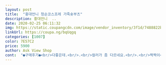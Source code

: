 ```yaml
---
layout: post 
title:  "홍대언니 청순코스프레 가죽숏부츠" 
description: 홍대언니  ..
date: 2020-02-25 06:11:32 
img: https://static.coupangcdn.com/image/vendor_inventory/3f1d/7488822b20d227478a2eac3a24073186b9c012a4409a4316cbb352ba7544.jpg 
linkUrl: https://coupa.ng/bqUqgq 
categories: [1007] 
color: 7E57C2 
price: 5900 
author: Ask View Shop 
cont:  "●구매후기●<br/>다좋은데.<br/>.<br/>컬러가 좀 다르네요.<br/>.<br/>짝짝이<br/>총알배송!!착한 가격!!기모 있는데 두꺼운 양말 신고 딱 맞아요~정사이즈면 여유있게 딱!!<br/>편안합니다<br/>" 
---
```

